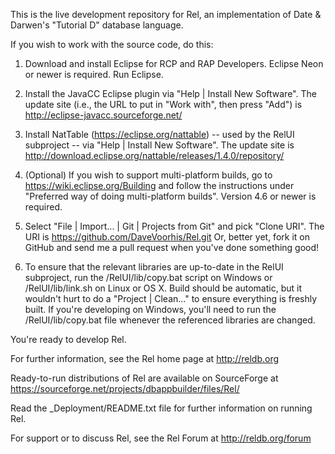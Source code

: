 This is the live development repository for Rel, an implementation of Date & Darwen's "Tutorial D" database language.

If you wish to work with the source code, do this:

1. Download and install Eclipse for RCP and RAP Developers. Eclipse Neon or newer is required.  Run Eclipse.

2. Install the JavaCC Eclipse plugin via "Help | Install New Software".  The update site (i.e., the URL to put in "Work with", then press "Add") is http://eclipse-javacc.sourceforge.net/

3. Install NatTable (https://eclipse.org/nattable) -- used by the RelUI subproject -- via "Help | Install New Software".  The update site is http://download.eclipse.org/nattable/releases/1.4.0/repository/

4. (Optional) If you wish to support multi-platform builds, go to https://wiki.eclipse.org/Building and follow the instructions under "Preferred way of doing multi-platform builds". Version 4.6 or newer is required.

5. Select "File | Import... | Git | Projects from Git" and pick "Clone URI".  The URI is https://github.com/DaveVoorhis/Rel.git  Or, better yet, fork it on GitHub and send me a pull request when you've done something good!

6. To ensure that the relevant libraries are up-to-date in the RelUI subproject, run the /RelUI/lib/copy.bat script on Windows or /RelUI/lib/link.sh on Linux or OS X.  Build should be automatic, but it wouldn't hurt to do a "Project | Clean..." to ensure everything is freshly built.  If you're developing on Windows, you'll need to run the /RelUI/lib/copy.bat file whenever the referenced libraries are changed.

You're ready to develop Rel.

For further information, see the Rel home page at http://reldb.org

Ready-to-run distributions of Rel are available on SourceForge at https://sourceforge.net/projects/dbappbuilder/files/Rel/

Read the _Deployment/README.txt file for further information on running Rel.

For support or to discuss Rel, see the Rel Forum at http://reldb.org/forum
